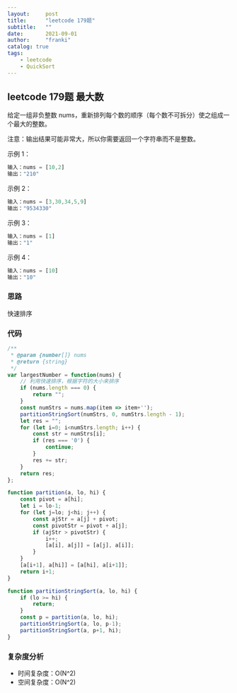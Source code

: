 ```yaml
---
layout:     post
title:      "leetcode 179题"
subtitle:   ""
date:       2021-09-01
author:     "franki"
catalog: true
tags:
    - leetcode
    - QuickSort
---
```


## leetcode 179题 最大数

给定一组非负整数 nums，重新排列每个数的顺序（每个数不可拆分）使之组成一个最大的整数。

注意：输出结果可能非常大，所以你需要返回一个字符串而不是整数。

示例 1：

```js
输入：nums = [10,2]
输出："210"
```

示例 2：

```js
输入：nums = [3,30,34,5,9]
输出："9534330"
```

示例 3：

```js
输入：nums = [1]
输出："1"
```

示例 4：

```js
输入：nums = [10]
输出："10"
```

### 思路

快速排序

### 代码

```js
/**
 * @param {number[]} nums
 * @return {string}
 */
var largestNumber = function(nums) {
    // 利用快速排序，根据字符的大小来排序
    if (nums.length === 0) {
        return "";
    }
    const numStrs = nums.map(item => item+'');
    partitionStringSort(numStrs, 0, numStrs.length - 1);
    let res = "";
    for (let i=0; i<numStrs.length; i++) {
        const str = numStrs[i];
        if (res === '0') {
            continue;
        }
        res += str;
    }
    return res;
};

function partition(a, lo, hi) {
    const pivot = a[hi];
    let i = lo-1;
    for (let j=lo; j<hi; j++) {
        const ajStr = a[j] + pivot;
        const pivotStr = pivot + a[j];
        if (ajStr > pivotStr) {
            i++;
            [a[i], a[j]] = [a[j], a[i]];
        }
    }
    [a[i+1], a[hi]] = [a[hi], a[i+1]];
    return i+1;
}

function partitionStringSort(a, lo, hi) {
    if (lo >= hi) {
        return;
    }
    const p = partition(a, lo, hi);
    partitionStringSort(a, lo, p-1);
    partitionStringSort(a, p+1, hi);
}
```

### 复杂度分析

- 时间复杂度：O(N^2)
- 空间复杂度：O(N^2)
